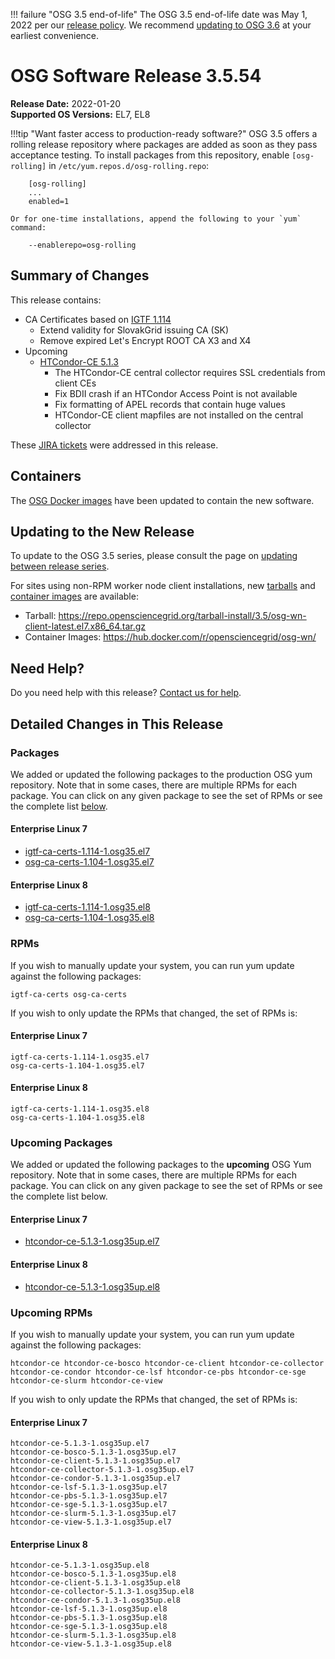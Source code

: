 !!! failure "OSG 3.5 end-of-life"
    The OSG 3.5 end-of-life date was May 1, 2022 per our
    [release policy](https://osg-htc.org/technology/policy/release-series/).
    We recommend
    [updating to OSG 3.6](../updating-to-osg-36.md)
    at your earliest convenience.

OSG Software Release 3.5.54
===========================

**Release Date:** 2022-01-20  
**Supported OS Versions:** EL7, EL8

!!!tip "Want faster access to production-ready software?"
    OSG 3.5 offers a rolling release repository where packages are added as soon as they pass acceptance testing.
    To install packages from this repository, enable `[osg-rolling]` in `/etc/yum.repos.d/osg-rolling.repo`:

        [osg-rolling]
        ...
        enabled=1

    Or for one-time installations, append the following to your `yum` command:

        --enablerepo=osg-rolling

Summary of Changes
------------------

This release contains:

-   CA Certificates based on [IGTF 1.114](http://dist.eugridpma.info/distribution/igtf/current/CHANGES)
    -   Extend validity for SlovakGrid issuing CA (SK)
    -   Remove expired Let's Encrypt ROOT CA X3 and X4
-   Upcoming
    -   [HTCondor-CE 5.1.3](https://github.com/htcondor/htcondor-ce/releases/tag/v5.1.3)
        -   The HTCondor-CE central collector requires SSL credentials from client CEs
        -   Fix BDII crash if an HTCondor Access Point is not available
        -   Fix formatting of APEL records that contain huge values
        -   HTCondor-CE client mapfiles are not installed on the central collector


These
[JIRA tickets](https://opensciencegrid.atlassian.net/issues/?jql=project%20%3D%20SOFTWARE%20AND%20fixVersion%20in%20(3.5.54%2C3.5.54-upcoming)%20ORDER%20BY%20priority%20DESC%2C%20key%20DESC)
were addressed in this release.

Containers
----------

The [OSG Docker images](https://hub.docker.com/u/opensciencegrid/) have been updated to contain the new software.

Updating to the New Release
---------------------------

To update to the OSG 3.5 series, please consult the page on
[updating between release series](../updating-to-osg-35.md).

For sites using non-RPM worker node client installations, new [tarballs](../../worker-node/install-wn-tarball.md) and
[container images](../../worker-node/using-wn-containers.md) are available:

- Tarball: <https://repo.opensciencegrid.org/tarball-install/3.5/osg-wn-client-latest.el7.x86_64.tar.gz>
- Container Images: <https://hub.docker.com/r/opensciencegrid/osg-wn/>

Need Help?
----------

Do you need help with this release? [Contact us for help](../../common/help.md).

Detailed Changes in This Release
--------------------------------

### Packages

We added or updated the following packages to the production OSG yum repository.
Note that in some cases, there are multiple RPMs for each package.
You can click on any given package to see the set of RPMs or see the complete list [below](#rpms).

#### Enterprise Linux 7

-   [igtf-ca-certs-1.114-1.osg35.el7](https://koji.chtc.wisc.edu/koji/search?match=glob&type=build&terms=igtf-ca-certs-1.114-1.osg35.el7)
-   [osg-ca-certs-1.104-1.osg35.el7](https://koji.chtc.wisc.edu/koji/search?match=glob&type=build&terms=osg-ca-certs-1.104-1.osg35.el7)

#### Enterprise Linux 8

-   [igtf-ca-certs-1.114-1.osg35.el8](https://koji.chtc.wisc.edu/koji/search?match=glob&type=build&terms=igtf-ca-certs-1.114-1.osg35.el8)
-   [osg-ca-certs-1.104-1.osg35.el8](https://koji.chtc.wisc.edu/koji/search?match=glob&type=build&terms=osg-ca-certs-1.104-1.osg35.el8)

### RPMs

If you wish to manually update your system, you can run yum update against the following packages:

    igtf-ca-certs osg-ca-certs 

If you wish to only update the RPMs that changed, the set of RPMs is:

#### Enterprise Linux 7

``` file
igtf-ca-certs-1.114-1.osg35.el7
osg-ca-certs-1.104-1.osg35.el7
```

#### Enterprise Linux 8

``` file
igtf-ca-certs-1.114-1.osg35.el8
osg-ca-certs-1.104-1.osg35.el8
```

### Upcoming Packages

We added or updated the following packages to the **upcoming** OSG Yum repository.
Note that in some cases, there are multiple RPMs for each package.
You can click on any given package to see the set of RPMs or see the complete list below.

#### Enterprise Linux 7

-   [htcondor-ce-5.1.3-1.osg35up.el7](https://koji.chtc.wisc.edu/koji/search?match=glob&type=build&terms=htcondor-ce-5.1.3-1.osg35up.el7)

#### Enterprise Linux 8

-   [htcondor-ce-5.1.3-1.osg35up.el8](https://koji.chtc.wisc.edu/koji/search?match=glob&type=build&terms=htcondor-ce-5.1.3-1.osg35up.el8)

### Upcoming RPMs

If you wish to manually update your system, you can run yum update against the following packages:

    htcondor-ce htcondor-ce-bosco htcondor-ce-client htcondor-ce-collector htcondor-ce-condor htcondor-ce-lsf htcondor-ce-pbs htcondor-ce-sge htcondor-ce-slurm htcondor-ce-view 

If you wish to only update the RPMs that changed, the set of RPMs is:

#### Enterprise Linux 7

``` file
htcondor-ce-5.1.3-1.osg35up.el7
htcondor-ce-bosco-5.1.3-1.osg35up.el7
htcondor-ce-client-5.1.3-1.osg35up.el7
htcondor-ce-collector-5.1.3-1.osg35up.el7
htcondor-ce-condor-5.1.3-1.osg35up.el7
htcondor-ce-lsf-5.1.3-1.osg35up.el7
htcondor-ce-pbs-5.1.3-1.osg35up.el7
htcondor-ce-sge-5.1.3-1.osg35up.el7
htcondor-ce-slurm-5.1.3-1.osg35up.el7
htcondor-ce-view-5.1.3-1.osg35up.el7
```

#### Enterprise Linux 8

``` file
htcondor-ce-5.1.3-1.osg35up.el8
htcondor-ce-bosco-5.1.3-1.osg35up.el8
htcondor-ce-client-5.1.3-1.osg35up.el8
htcondor-ce-collector-5.1.3-1.osg35up.el8
htcondor-ce-condor-5.1.3-1.osg35up.el8
htcondor-ce-lsf-5.1.3-1.osg35up.el8
htcondor-ce-pbs-5.1.3-1.osg35up.el8
htcondor-ce-sge-5.1.3-1.osg35up.el8
htcondor-ce-slurm-5.1.3-1.osg35up.el8
htcondor-ce-view-5.1.3-1.osg35up.el8
```
